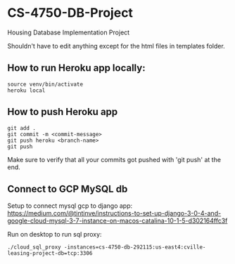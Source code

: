 # CS-4750-DB-Project
Housing Database Implementation Project


Shouldn't have to edit anything except for the html files in templates folder. 

## How to run Heroku app locally:

```
source venv/bin/activate
heroku local
```

## How to push Heroku app
```
git add .
git commit -m <commit-message>
git push heroku <branch-name>
git push 
```

Make sure to verify that all your commits got pushed with 'git push' at the end. 

## Connect to GCP MySQL db
Setup to connect mysql gcp to django app: https://medium.com/@tintinve/instructions-to-set-up-django-3-0-4-and-google-cloud-mysql-3-7-instance-on-macos-catalina-10-1-5-d302164ffc3f  

Run on desktop to run sql proxy:
```
./cloud_sql_proxy -instances=cs-4750-db-292115:us-east4:cville-leasing-project-db=tcp:3306
```